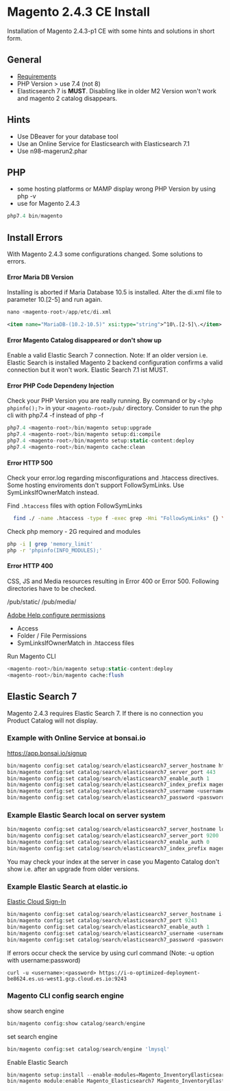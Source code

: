 # Magento 2.4.3 CE Install


Installation of Magento 2.4.3-p1 CE with some hints and solutions in short form.

## General

* [Requirements](https://experienceleague.adobe.com/docs/commerce-operations/installation-guide/system-requirements.html?lang=en#phpunit) 
* PHP Version > use 7.4 (not 8)
* Elasticsearch 7 is **MUST**. Disabling like in older M2 Version won't work and magento 2 catalog disappears.

## Hints

* Use DBeaver for your database tool
* Use an Online Service for Elasticsearch with Elasticsearch 7.1
* Use n98-magerun2.phar

## PHP

* some hosting platforms or MAMP display wrong PHP Version by using php -v
* use for Magento 2.4.3 
```php
php7.4 bin/magento
```

## Install Errors

With Magento 2.4.3 some configurations changed. Some solutions to errors.

#### Error Maria DB Version
Installing is aborted if Maria Database 10.5 is installed. Alter the di.xml file to parameter 10.[2-5] and run again.
```php
nano <magento-root>/app/etc/di.xml
```

```xml
<item name="MariaDB-(10.2-10.5)" xsi:type="string">^10\.[2-5]\.</item>
```
#### Error Magento Catalog disappeared or don't show up
Enable a valid Elastic Search 7 connection. Note: If an older version i.e. Elastic Search is installed Magento 2 backend configuration confirms a valid connection but it won't work. Elastic Search 7.1 ist MUST.

#### Error PHP Code Dependeny Injection 
Check your PHP Version you are really running. By command or by `<?php phpinfo();?>` in your `<magento-root>/pub/` directory. Consider to run the php cli with php7.4 -f instead of php -f
```php
php7.4 <magento-root>/bin/magento setup:upgrade
php7.4 <magento-root>/bin/magento setup:di:compile
php7.4 <magento-root>/bin/magento setup:static-content:deploy
php7.4 <magento-root>/bin/magento cache:clean
```
#### Error HTTP 500
Check your error.log regarding misconfigurations and .htaccess directives. Some hosting enviroments don't support FollowSymLinks. Use SymLinksIfOwnerMatch instead.

Find `.htaccess` files with option FollowSymLinks
```sh
  find ./ -name .htaccess -type f -exec grep -Hni "FollowSymLinks" {} \;
```
Check php memory - 2G required and modules
```sh
php -i | grep 'memory_limit'
php -r 'phpinfo(INFO_MODULES);'
```
  
#### Error HTTP 400

CSS, JS and Media resources resulting in Error 400 or Error 500. Following directories have to be checked.

<magento-root>/pub/static/
<magento-root>/pub/media/

[Adobe Help configure permissions](https://experienceleague.adobe.com/docs/commerce-operations/installation-guide/prerequisites/file-system/configure-permissions.html?lang=en)
* Access
* Folder / File Permissions
* SymLinksIfOwnerMatch in .htaccess files

Run Magento CLI
 ```php
<magento-root>/bin/magento setup:static-content:deploy
<magento-root>/bin/magento cache:flush
``` 
## Elastic Search 7

Magento 2.4.3 requires Elastic Search 7. If there is no connection you Product Catalog will not display.

### Example with Online Service at bonsai.io
https://app.bonsai.io/signup
  
```php
bin/magento config:set catalog/search/elasticsearch7_server_hostname https://xxxxxx-000000.us-east-1.bonsaisearch.net
bin/magento config:set catalog/search/elasticsearch7_server_port 443
bin/magento config:set catalog/search/elasticsearch7_enable_auth 1
bin/magento config:set catalog/search/elasticsearch7_index_prefix magento2
bin/magento config:set catalog/search/elasticsearch7_username <username>
bin/magento config:set catalog/search/elasticsearch7_password <password>
```
### Example Elastic Search local on server system

```php
bin/magento config:set catalog/search/elasticsearch7_server_hostname localhost
bin/magento config:set catalog/search/elasticsearch7_server_port 9200
bin/magento config:set catalog/search/elasticsearch7_enable_auth 0
bin/magento config:set catalog/search/elasticsearch7_index_prefix magento2
```

You may check your index at the server in case you Magento Catalog don't show i.e. after an upgrade from older versions.

### Example Elastic Search at elastic.io
[Elastic Cloud Sign-In](https://cloud.elastic.co/login)

```php
bin/magento config:set catalog/search/elasticsearch7_server_hostname i-o-optimized-deployment-be8624.es.us-west1.gcp.cloud.es.io
bin/magento config:set catalog/search/elasticsearch7_port 9243
bin/magento config:set catalog/search/elasticsearch7_enable_auth 1
bin/magento config:set catalog/search/elasticsearch7_username <username>
bin/magento config:set catalog/search/elasticsearch7_password <password>
```
If errors occur check the service by using curl command (Note: -u option with username:password)
```shell
curl -u <username>:<password> https://i-o-optimized-deployment-be8624.es.us-west1.gcp.cloud.es.io:9243
```

### Magento CLI config search engine

show search engine
```php
bin/magento config:show catalog/search/engine
```
set search engine
```php
bin/magento config:set catalog/search/engine 'lmysql'
```
Enable Elastic Search
```php
bin/magento setup:install --enable-modules=Magento_InventoryElasticsearch,Magento_Elasticsearch7,Magento_Elasticsearch6,Magento_Elasticsearch
bin/magento module:enable Magento_Elasticsearch7 Magento_InventoryElasticsearch
```
